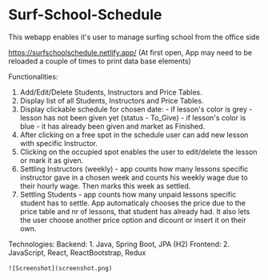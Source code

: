 # Surf-School-Schedule
This webapp enables it's user to manage surfing school from the office side

https://surfschoolschedule.netlify.app/
(At first open, App may need to be reloaded a couple of times to print data base elements)

Functionalities:
  1. Add/Edit/Delete Students, Instructors and Price Tables.
  2. Display list of all Students, Instructors and Price Tables.
  3. Display clickable schedule for chosen date:
    - if lesson's color is grey - lesson has not been given yet (status - To_Give)
    - if lesson's color is blue - it has already been given and market as Finished.
  4. After clicking on a free spot in the schedule user can add new lesson with specific Instructor.
  5. Clicking on the occupied spot enables the user to edit/delete the lesson or mark it as given.
  6. Settling Instructors (weekly) - app counts how many lessons specific instructor gave in a chosen week and counts his weekly wage due to their hourly wage. Then marks this week as settled.
  7. Settling Students - app counts how many unpaid lessons specific student has to settle. App automaticaly chooses the price due to the price table and nr of lessons, that student has already had. It also lets the user choose another price option and dicount or insert it on their own.
  
Technologies:
  Backend:
    1. Java, Spring Boot, JPA (H2)
  Frontend:
    2. JavaScript, React, ReactBootstrap, Redux
    
    ![Screenshot](screenshot.png)

    
 
 

